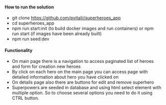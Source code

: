 #### How to run the solution

-   git clone https://github.com/pvitalii/superheroes_app
-   cd superheroes_app
-   npm run start:init (to build docker images and run containers) 
    or 
    npm run start (if images have been already built)
-   npm run seed:dev

#### Functionality

-   On main page there is a navigation to access paginated list of heroes and form for creation new heroes
-   By click on each hero on the main page you can access page with detailed information about hero you have clicked on 
-   On details page also there are buttons for edit and remove superhero
-   Superpowers are seeded in database and using html select element with multiple option. So to choose several options you need to do it using CTRL button.
